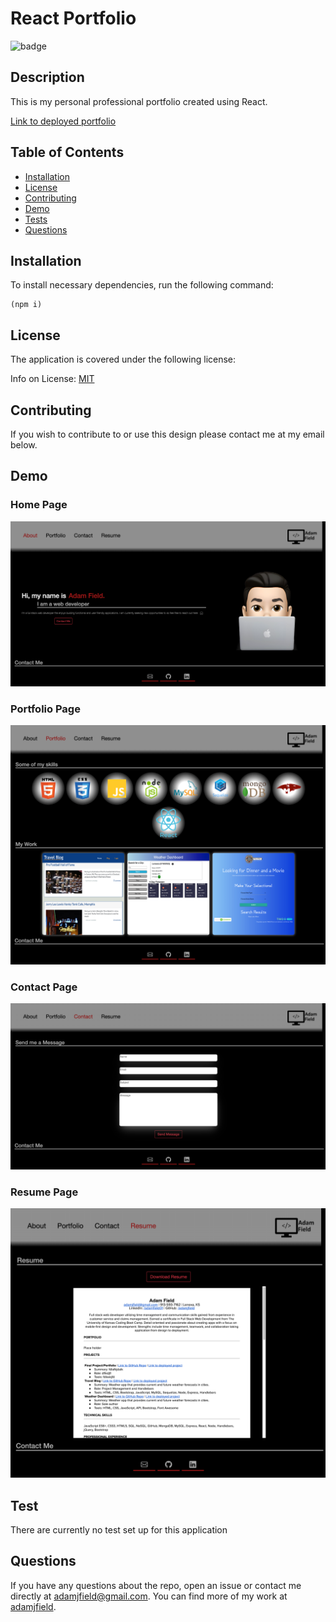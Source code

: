 
  # React Portfolio

  
  ![badge](https://img.shields.io/badge/license-MIT-blue)
    

  ## Description

  This is my personal professional portfolio created using React.

  [Link to deployed portfolio](https://adam-field-portfolio.herokuapp.com/)

  ## Table of Contents

  * [Installation](#installation)
  * [License](#license)
  * [Contributing](#contributing)
  * [Demo](#demo)
  * [Tests](#tests)
  * [Questions](#questions)
  
  <a class="installation"></a>
  ## Installation

  To install necessary dependencies, run the following command:
    
    (npm i)

  <a class="license"></a>
  ## License

  The application is covered under the following license:

  
  Info on License: [MIT](https://choosealicense.com/licenses/mit)
    
  <a class="contributing"></a>
  ## Contributing

  If you wish to contribute to or use this design please contact me at my email below.
  

  <a class="demo"></a>
  ## Demo

### Home Page
![](./client/src/assets/images/screenshots/portfolio-home.png)
### Portfolio Page
![](./client/src/assets/images/screenshots/portfolio-work.png)
### Contact Page
![](./client/src/assets/images/screenshots/portfolio-contact.png)
### Resume Page
![](./client/src/assets/images/screenshots/portfolio-resume.png)

  <a class="tests"></a>
  ## Test

    
  There are currently no test set up for this application

  <a class="questions"></a>
  ## Questions

  If you have any questions about the repo, open an issue or contact me directly at [adamjfield@gmail.com](mailto:adamjfield@gmail.com). You can find more of my work at [adamjfield](https://github.com/adamjfield).

